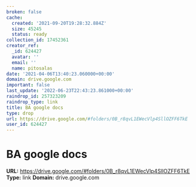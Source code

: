 ```yaml
---
broken: false
cache:
  created: '2021-09-20T19:28:32.884Z'
  size: 45245
  status: ready
collection_id: 17452361
creator_ref:
  _id: 624427
  avatar: ''
  email: ''
  name: pitosalas
date: '2021-04-06T13:40:23.060000+00:00'
domain: drive.google.com
important: false
last_update: '2022-06-23T22:43:23.861000+00:00'
raindrop_id: 257323209
raindrop_type: link
title: BA google docs
type: drop
url: https://drive.google.com/#folders/0B_r8qvL1EWecVlp4SllOZFF6TkE
user_id: 624427
---
```


# BA google docs

**URL:** https://drive.google.com/#folders/0B_r8qvL1EWecVlp4SllOZFF6TkE
**Type:** link
**Domain:** drive.google.com
